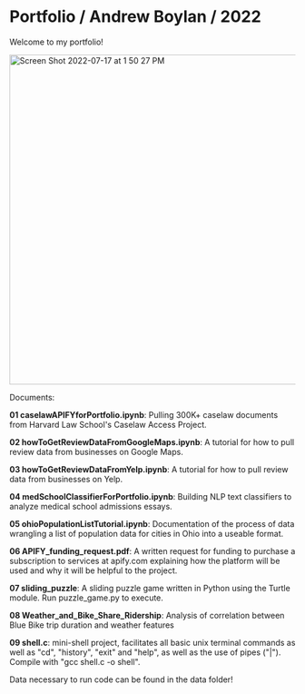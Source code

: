 # Portfolio / Andrew Boylan / 2022

Welcome to my portfolio!

<img width="581" alt="Screen Shot 2022-07-17 at 1 50 27 PM" src="https://user-images.githubusercontent.com/59405316/179418374-d157cdb2-1910-479c-9ef2-0f91914acd65.png">



Documents:

**01 caselawAPIFYforPortfolio.ipynb**: Pulling 300K+ caselaw documents from Harvard Law School's Caselaw Access Project.

**02 howToGetReviewDataFromGoogleMaps.ipynb**: A tutorial for how to pull review data from businesses on Google Maps.

**03 howToGetReviewDataFromYelp.ipynb**: A tutorial for how to pull review data from businesses on Yelp.

**04 medSchoolClassifierForPortfolio.ipynb**: Building NLP text classifiers to analyze medical school admissions essays.

**05 ohioPopulationListTutorial.ipynb**: Documentation of the process of data wrangling a list of population data for cities in Ohio into a useable format.

**06 APIFY_funding_request.pdf**: A written request for funding to purchase a subscription to services at apify.com explaining how the platform will be used and why it will be helpful to the project.

**07 sliding_puzzle**: A sliding puzzle game written in Python using the Turtle module. Run puzzle_game.py to execute.

**08 Weather_and_Bike_Share_Ridership**: Analysis of correlation between Blue Bike trip duration and weather features

**09 shell.c**: mini-shell project, facilitates all basic unix terminal commands as well as "cd", "history", "exit" and "help", as well as the use of pipes ("|"). Compile with "gcc shell.c -o shell".

Data necessary to run code can be found in the data folder!


